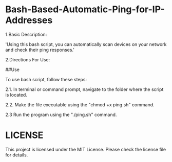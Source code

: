 # Bash-Based-Automatic-Ping-for-IP-Addresses #

1.Basic Description:

'Using this bash script, you can automatically scan devices on your network and check their ping responses.'

2.Directions For Use:

##Use

To use bash script, follow these steps:

2.1. In terminal or command prompt, navigate to the folder where the script is located.

2.2. Make the file executable using the "chmod +x ping.sh" command.

2.3  Run the program using the "./ping.sh" command.

# LICENSE
This project is licensed under the MIT License. Please check the license file for details.
